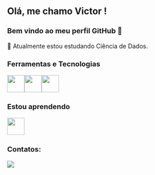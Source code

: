 ## Olá, me chamo Victor ! 
### Bem vindo ao meu perfil GitHub 👋
🌱 Atualmente estou estudando Ciência de Dados.

### Ferramentas e Tecnologias
<img src="https://cdn.jsdelivr.net/gh/devicons/devicon/icons/jupyter/jupyter-original-wordmark.svg" width="40" height="40"/><img src="https://cdn.jsdelivr.net/gh/devicons/devicon/icons/python/python-original.svg" width="40" height="40"/><img src="https://cdn.jsdelivr.net/gh/devicons/devicon/icons/pandas/pandas-original-wordmark.svg" width="40" height="40" />

### Estou aprendendo

<img src="https://cdn.jsdelivr.net/gh/devicons/devicon/icons/tensorflow/tensorflow-original-wordmark.svg" width="40" height="40"/>

### Contatos:

<div>
<a href="https://www.linkedin.com/in/victor-ribeiro-5525b519b/" target="_blank"><img src="https://img.shields.io/badge/-LinkedIn-%230077B5?style=for-the-badge&logo=linkedin&logoColor=white" target="_blank"></a>   
</div>
